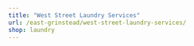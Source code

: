 ```yaml
---
title: "West Street Laundry Services"
url: /east-grinstead/west-street-laundry-services/
shop: laundry
---
```

